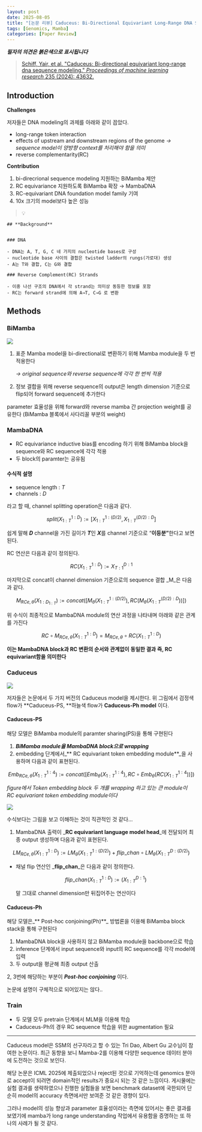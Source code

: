 ```yaml
---
layout: post
date: 2025-08-05
title: "[논문 리뷰] Caduceus: Bi-Directional Equivariant Long-Range DNA Sequence Modeling"
tags: [Genomics, Mamba]
categories: [Paper Review]
---
```


<span class="notion-red">_**필자의 의견은 붉은색으로 표시됩니다**_</span>


> [Schiff, Yair, et al. "Caduceus: Bi-directional equivariant long-range dna sequence modeling." ](https://pmc.ncbi.nlm.nih.gov/articles/PMC12189541/)[_Proceedings of machine learning research_](https://pmc.ncbi.nlm.nih.gov/articles/PMC12189541/)[ 235 (2024): 43632.](https://pmc.ncbi.nlm.nih.gov/articles/PMC12189541/)



## Introduction


**Challenges**


저자들은 DNA modeling의 과제를 아래와 같이 꼽았다.

- long-range token interaction
- effects of upstream and downstream regions of the genome 
_→ sequence model이 양방향 context를 처리해야 함을 의미_
- reverse complementarity(RC)

**Contribution**

1. bi-direcrional sequence modeling 지원하는 BiMamba 제안
1. RC equivariance 지원하도록 BiMamba 확장 → MambaDNA
1. RC-equivariant DNA foundation model family 기여
1. 10x 크기의 model보다 높은 성능

> 💡 


	## **Background**


	### DNA

	- DNA는 A, T, G, C 네 가지의 nucleotide bases로 구성
	- nucleotide base 사이의 결합은 twisted ladder의 rungs(가로대) 생성
	- A는 T와 결합, C는 G와 결합

	### Reverse Complement(RC) Strands

	- 이중 나선 구조의 DNA에서 각 strand는 의미상 동등한 정보를 포함
	- RC는 forward strand에 의해 A→T, C→G 로 변환


## Methods



### BiMamba


![](https://prod-files-secure.s3.us-west-2.amazonaws.com/542b861c-36a8-4051-84e5-8804b6728dba/2c247d59-7815-4980-99f0-8f0d21f445a7/image.png?X-Amz-Algorithm=AWS4-HMAC-SHA256&X-Amz-Content-Sha256=UNSIGNED-PAYLOAD&X-Amz-Credential=ASIAZI2LB466WQTHZ5RT%2F20250825%2Fus-west-2%2Fs3%2Faws4_request&X-Amz-Date=20250825T004126Z&X-Amz-Expires=3600&X-Amz-Security-Token=IQoJb3JpZ2luX2VjEPj%2F%2F%2F%2F%2F%2F%2F%2F%2F%2FwEaCXVzLXdlc3QtMiJHMEUCIQCJf1UnBRXkNPeHXR%2FKvBiEZBll4sbrawzVSOm9vTBHbQIgYPpXmAuKMJkByNSc%2BnY8MawwS1MitZmEO0tkYrz1wFQq%2FwMIURAAGgw2Mzc0MjMxODM4MDUiDIPABDvWWOaoqmA9%2BircA8OVlCSJKAcFXeDeuYHaNMMoociUA6pxwBOZtflo2FAZfyBR4AtBipqDV5sNYTWV4sr%2BIjUt0s2SA64Z33M1j%2B53Cmtks%2FlKtK9w735oN6JHwG0wajIEZ2voUwAD63hHhEUsWwku%2B2ApCmWKqMyuiB%2FjWAny5rCe%2FIUjmM0j6y9NDrvcccVycaeCK0v%2Bnz3nAt%2B4tjEJ%2FyR58wqvGI3dW19KanfgX1I0%2BR1HnlSYhoYw%2Fkpvj5KsToUV%2FRRhqjxhC121D8suJZmPWEv3naaBM2Byln5hiIX2AjlJWSzg1rKMyMbVFqeCR26aHihRs620sMI2srofg7OO3Yu%2B2cW8u1N74Rfv8XV1QUAORpungvAcWYs1mnSpWkr7klCgEWmDPuuMLZh0GQKmaaYr1KBM%2FPyVSrj9dsijCbtBZd9BxFP2IQRBYUTVqWtSTtb6Huz4inJLtUMJM4uiVKgKOCRH1HBNxS0KIvKsJ8XwdrLjBu3uf5W%2FfTjdrwG3sL0rnogyeIpq0W%2BGIYDQ%2FcteXlxpSVA4wFxvO4Mvj0bQ%2BT6i%2BB0S7EBVkGRbBbMgM5e9hEEZRNOThftF5RjcNbxs9X8qslmBQFvqa1anQ%2F4jNpCztpfWCrwXH8dhEHZV6IRwMPnGrsUGOqUBcLNnAtBgZTWBkwvRpLz%2FH81dyxxqEt1X%2F4lBeY0YC4sJfk%2FShykkvLF2QKC0W1XXp2SliX0hauwIwR3CpBRpziJFUt1WnZr%2FfNw%2BdYKsOgWHp391zPg%2BYWQvXhMADbZntKh3QjZq7%2FRUMIOk2e%2FdYMuM%2Fo%2FasL3A36WEnPaOjmO9r84C69g%2Bu%2Fpc9zM9AImuAEvaOnh5jBn17geuGIXJQ2rusb74&X-Amz-Signature=cf2c187478d2d7599af0d1178c91382712eff246193519880af3edd4056ed573&X-Amz-SignedHeaders=host&x-amz-checksum-mode=ENABLED&x-id=GetObject)

1. 표준 Mamba model을 bi-directional로 변환하기 위해 Mamba module을 두 번 적용한다

	_→ original sequence와 reverse sequence에 각각 한 번씩 적용_

1. 정보 결합을 위해 reverse sequence의 output은 length dimension 기준으로 flip되어 forward sequence에 추가한다

parameter 효율성을 위해 forward와 reverse mamba 간 projection weight를 공유한다 (BiMamba 블록에서 사다리꼴 부분의 weight)



### MambaDNA

- RC equivariance inductive bias를 encoding 하기 위해 BiMamba block을 sequence와 RC sequence에 각각 적용
- 두 block의 paramter는 공유됨


#### 수식적 설명

- sequence length : _T_
- channels : _D_

라고 할 때,  channel splitting operation은 다음과 같다.


$$
split(X^{1:D}_{1:T}):=[X^{1:(D/2)}_{1:T},X^{(D/2):D}_{1:T}]
$$


<span class="notion-red">쉽게 말해 </span><span class="notion-red">_**D**_</span><span class="notion-red"> channel을 가진 길이가 </span><span class="notion-red">_**T**_</span><span class="notion-red">인 </span><span class="notion-red">_**X**_</span><span class="notion-red">를 channel 기준으로 “</span><span class="notion-red">**이등분”**</span><span class="notion-red">한다고 보면 된다.</span>


RC 연산은 다음과 같이 정의된다.


$$
RC(X^{1:D}_{1:T}):=X^{D:1}_{T:1}
$$


마지막으로 concat이 channel dimension 기준으로의 sequence 결합 _M_은 다음과 같다.


$$
M_{RCe,\theta}(X_{1:D_{1:T}}):=concat([M_{\theta}(X^{1:(D/2)}_{1:T}),RC(M_{\theta}(X^{(D/2):D}_{1:T}))])
$$


위 수식이 최종적으로 MambaDNA module의 연산 과정을 나타내며 아래와 같은 관계를 가진다


$$
RC\circ M_{RCe,\theta}(X^{1:D}_{1:T}) = M_{RCe,\theta} \circ RC(X^{1:D}_{1:T})
$$


**이는 MambaDNA block과 RC 변환의 순서와 관계없이 동일한 결과 즉, RC equivariant함을 의미한다**



### Caduceus


![](https://prod-files-secure.s3.us-west-2.amazonaws.com/542b861c-36a8-4051-84e5-8804b6728dba/f94a60d7-8145-473b-aef9-7c68d3ec604a/image.png?X-Amz-Algorithm=AWS4-HMAC-SHA256&X-Amz-Content-Sha256=UNSIGNED-PAYLOAD&X-Amz-Credential=ASIAZI2LB466WQTHZ5RT%2F20250825%2Fus-west-2%2Fs3%2Faws4_request&X-Amz-Date=20250825T004127Z&X-Amz-Expires=3600&X-Amz-Security-Token=IQoJb3JpZ2luX2VjEPj%2F%2F%2F%2F%2F%2F%2F%2F%2F%2FwEaCXVzLXdlc3QtMiJHMEUCIQCJf1UnBRXkNPeHXR%2FKvBiEZBll4sbrawzVSOm9vTBHbQIgYPpXmAuKMJkByNSc%2BnY8MawwS1MitZmEO0tkYrz1wFQq%2FwMIURAAGgw2Mzc0MjMxODM4MDUiDIPABDvWWOaoqmA9%2BircA8OVlCSJKAcFXeDeuYHaNMMoociUA6pxwBOZtflo2FAZfyBR4AtBipqDV5sNYTWV4sr%2BIjUt0s2SA64Z33M1j%2B53Cmtks%2FlKtK9w735oN6JHwG0wajIEZ2voUwAD63hHhEUsWwku%2B2ApCmWKqMyuiB%2FjWAny5rCe%2FIUjmM0j6y9NDrvcccVycaeCK0v%2Bnz3nAt%2B4tjEJ%2FyR58wqvGI3dW19KanfgX1I0%2BR1HnlSYhoYw%2Fkpvj5KsToUV%2FRRhqjxhC121D8suJZmPWEv3naaBM2Byln5hiIX2AjlJWSzg1rKMyMbVFqeCR26aHihRs620sMI2srofg7OO3Yu%2B2cW8u1N74Rfv8XV1QUAORpungvAcWYs1mnSpWkr7klCgEWmDPuuMLZh0GQKmaaYr1KBM%2FPyVSrj9dsijCbtBZd9BxFP2IQRBYUTVqWtSTtb6Huz4inJLtUMJM4uiVKgKOCRH1HBNxS0KIvKsJ8XwdrLjBu3uf5W%2FfTjdrwG3sL0rnogyeIpq0W%2BGIYDQ%2FcteXlxpSVA4wFxvO4Mvj0bQ%2BT6i%2BB0S7EBVkGRbBbMgM5e9hEEZRNOThftF5RjcNbxs9X8qslmBQFvqa1anQ%2F4jNpCztpfWCrwXH8dhEHZV6IRwMPnGrsUGOqUBcLNnAtBgZTWBkwvRpLz%2FH81dyxxqEt1X%2F4lBeY0YC4sJfk%2FShykkvLF2QKC0W1XXp2SliX0hauwIwR3CpBRpziJFUt1WnZr%2FfNw%2BdYKsOgWHp391zPg%2BYWQvXhMADbZntKh3QjZq7%2FRUMIOk2e%2FdYMuM%2Fo%2FasL3A36WEnPaOjmO9r84C69g%2Bu%2Fpc9zM9AImuAEvaOnh5jBn17geuGIXJQ2rusb74&X-Amz-Signature=03e34ec5a998036e1a32e90ead1e079fb9347081181459af650dd9f7448e1d32&X-Amz-SignedHeaders=host&x-amz-checksum-mode=ENABLED&x-id=GetObject)


저자들은 논문에서 두 가지 버전의 Caduceus model을 제시한다. 위 그림에서 검정색 flow가 **Caduceus-PS, **하늘색 flow가 **Caduceus-Ph model** 이다.



#### Caduceus-PS


해당 모델은 BiMamba module의 paramter sharing(PS)을 통해 구현된다

1. _**BiMamba module을 MambaDNA block으로 wrapping**_
1. embedding 단계에서_** RC equivariant token embedding module**_을 사용하며 다음과 같이 표현된다.

$$
Emb_{RCe,\theta}(X^{1:4}_{1:T}):=concat([Emb_{\theta}(X^{1:4}_{1:T}),RC \circ Emb_{\theta}(RC(X^{1:4}_{1:T}))])
$$


_figure에서 Token embedding block 두 개를 wrapping 하고 있는 큰 module이 RC equivariant token embedding module이다_


![](https://prod-files-secure.s3.us-west-2.amazonaws.com/542b861c-36a8-4051-84e5-8804b6728dba/b175e4da-71eb-4e91-8c23-a06dabe673c9/image.png?X-Amz-Algorithm=AWS4-HMAC-SHA256&X-Amz-Content-Sha256=UNSIGNED-PAYLOAD&X-Amz-Credential=ASIAZI2LB466WQTHZ5RT%2F20250825%2Fus-west-2%2Fs3%2Faws4_request&X-Amz-Date=20250825T004127Z&X-Amz-Expires=3600&X-Amz-Security-Token=IQoJb3JpZ2luX2VjEPj%2F%2F%2F%2F%2F%2F%2F%2F%2F%2FwEaCXVzLXdlc3QtMiJHMEUCIQCJf1UnBRXkNPeHXR%2FKvBiEZBll4sbrawzVSOm9vTBHbQIgYPpXmAuKMJkByNSc%2BnY8MawwS1MitZmEO0tkYrz1wFQq%2FwMIURAAGgw2Mzc0MjMxODM4MDUiDIPABDvWWOaoqmA9%2BircA8OVlCSJKAcFXeDeuYHaNMMoociUA6pxwBOZtflo2FAZfyBR4AtBipqDV5sNYTWV4sr%2BIjUt0s2SA64Z33M1j%2B53Cmtks%2FlKtK9w735oN6JHwG0wajIEZ2voUwAD63hHhEUsWwku%2B2ApCmWKqMyuiB%2FjWAny5rCe%2FIUjmM0j6y9NDrvcccVycaeCK0v%2Bnz3nAt%2B4tjEJ%2FyR58wqvGI3dW19KanfgX1I0%2BR1HnlSYhoYw%2Fkpvj5KsToUV%2FRRhqjxhC121D8suJZmPWEv3naaBM2Byln5hiIX2AjlJWSzg1rKMyMbVFqeCR26aHihRs620sMI2srofg7OO3Yu%2B2cW8u1N74Rfv8XV1QUAORpungvAcWYs1mnSpWkr7klCgEWmDPuuMLZh0GQKmaaYr1KBM%2FPyVSrj9dsijCbtBZd9BxFP2IQRBYUTVqWtSTtb6Huz4inJLtUMJM4uiVKgKOCRH1HBNxS0KIvKsJ8XwdrLjBu3uf5W%2FfTjdrwG3sL0rnogyeIpq0W%2BGIYDQ%2FcteXlxpSVA4wFxvO4Mvj0bQ%2BT6i%2BB0S7EBVkGRbBbMgM5e9hEEZRNOThftF5RjcNbxs9X8qslmBQFvqa1anQ%2F4jNpCztpfWCrwXH8dhEHZV6IRwMPnGrsUGOqUBcLNnAtBgZTWBkwvRpLz%2FH81dyxxqEt1X%2F4lBeY0YC4sJfk%2FShykkvLF2QKC0W1XXp2SliX0hauwIwR3CpBRpziJFUt1WnZr%2FfNw%2BdYKsOgWHp391zPg%2BYWQvXhMADbZntKh3QjZq7%2FRUMIOk2e%2FdYMuM%2Fo%2FasL3A36WEnPaOjmO9r84C69g%2Bu%2Fpc9zM9AImuAEvaOnh5jBn17geuGIXJQ2rusb74&X-Amz-Signature=f06a1019ae3aff2c455b4a522aca6599cf3a047157c311c168b7fa3c457a85ad&X-Amz-SignedHeaders=host&x-amz-checksum-mode=ENABLED&x-id=GetObject)


<span class="notion-red">수식보다는 그림을 보고 이해하는 것이 직관적인 것 같다…</span>

1. MambaDNA 출력이 _**RC equivariant language model head**_에 전달되어 최종 output 생성하며 다음과 같이 표현된다.

$$
LM_{RCe,\theta}(X^{1:D}_{1:T}):= LM_{\theta}(X^{1:(D/2)}_{1:T})+flip\_chan\circ LM_{\theta}(X^{D:(D/2)}_{1:T})
$$

- 채널 flip 연산인 _**flip\_chan**_은 다음과 같이 정의한다.

	$$
	flip\_chan(X^{1:D}_{1:T}):=(X^{D:1}_{1:T})
	$$


	말 그대로 channel dimension만 뒤집어주는 연산이다



#### Caduceus-Ph


해당 모델은_** Post-hoc conjoining(Ph)**_ 방법론을 이용해 BiMamba block stack을 통해 구현된다

1. MambaDNA block을 사용하지 않고 BiMamba module을 backbone으로 학습
1. inference 단계에서 input sequence와 input의 RC sequence를 각각 model에 입력
1. 두 output을 평균해 최종 output 산출

2, 3번에 해당하는 부분이 _**Post-hoc conjoining**_ 이다.


<span class="notion-red">논문에 설명이 구체적으로 되어있지는 않다..</span>



### Train

- 두 모델 모두 pretrain 단계에서 MLM을 이용해 학습
- Caduceus-Ph의 경우 RC sequence 학습을 위한 augmentation 필요

---


<span class="notion-red">Caduceus model은 SSM의 선구자라고 할 수 있는 Tri Dao, Albert Gu 교수님이 참여한 논문이다. 최근 동향을 보니 Mamba-2를 이용해 다양한 sequence 데이터 분야에 도전하는 것으로 보인다.</span>


<span class="notion-red">해당 논문은 ICML 2025에 제출되었으나 reject된 것으로 기억하는데 genomics 분야로 accept이 되려면 domain적인 results가 중요시 되는 것 같은 느낌이다. 게시물에는 실험 결과를 생략하였으나 진행한 실험들을 보면 benchmark dataset에 국한되어 단순히 model의 accuracy 측면에서만 보여준 것 같은 경향이 있다.</span>


<span class="notion-red">그러나 model의 성능 향상과 parameter 효율성이라는 측면에 있어서는 좋은 결과를 보였기에 mamba가 long range understanding 작업에서 유용함을 증명하는 또 하나의 사례가 될 것 같다.</span>


